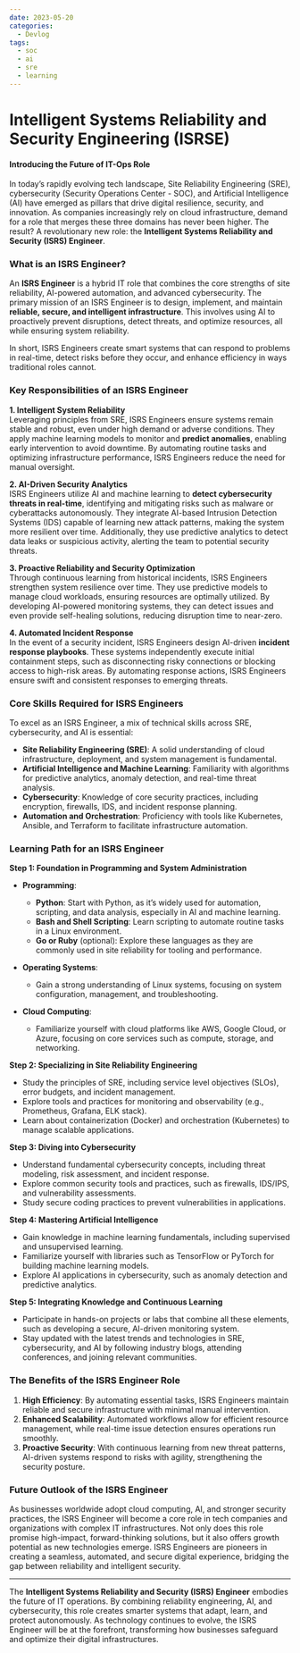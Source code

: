 ```yaml
---
date: 2023-05-20
categories:
  - Devlog
tags:
  - soc
  - ai
  - sre
  - learning
---
```


# Intelligent Systems Reliability and Security Engineering (ISRSE)
#### Introducing the Future of IT-Ops Role

In today’s rapidly evolving tech landscape, Site Reliability Engineering (SRE), cybersecurity (Security Operations Center - SOC), and Artificial Intelligence (AI) have emerged as pillars that drive digital resilience, security, and innovation. As companies increasingly rely on cloud infrastructure, demand for a role that merges these three domains has never been higher. The result? A revolutionary new role: the **Intelligent Systems Reliability and Security (ISRS) Engineer**.<!-- more -->

### What is an ISRS Engineer?

An **ISRS Engineer** is a hybrid IT role that combines the core strengths of site reliability, AI-powered automation, and advanced cybersecurity. The primary mission of an ISRS Engineer is to design, implement, and maintain **reliable, secure, and intelligent infrastructure**. This involves using AI to proactively prevent disruptions, detect threats, and optimize resources, all while ensuring system reliability.

In short, ISRS Engineers create smart systems that can respond to problems in real-time, detect risks before they occur, and enhance efficiency in ways traditional roles cannot.

### Key Responsibilities of an ISRS Engineer

**1. Intelligent System Reliability**  
Leveraging principles from SRE, ISRS Engineers ensure systems remain stable and robust, even under high demand or adverse conditions. They apply machine learning models to monitor and **predict anomalies**, enabling early intervention to avoid downtime. By automating routine tasks and optimizing infrastructure performance, ISRS Engineers reduce the need for manual oversight.

**2. AI-Driven Security Analytics**  
ISRS Engineers utilize AI and machine learning to **detect cybersecurity threats in real-time**, identifying and mitigating risks such as malware or cyberattacks autonomously. They integrate AI-based Intrusion Detection Systems (IDS) capable of learning new attack patterns, making the system more resilient over time. Additionally, they use predictive analytics to detect data leaks or suspicious activity, alerting the team to potential security threats.

**3. Proactive Reliability and Security Optimization**  
Through continuous learning from historical incidents, ISRS Engineers strengthen system resilience over time. They use predictive models to manage cloud workloads, ensuring resources are optimally utilized. By developing AI-powered monitoring systems, they can detect issues and even provide self-healing solutions, reducing disruption time to near-zero.

**4. Automated Incident Response**  
In the event of a security incident, ISRS Engineers design AI-driven **incident response playbooks**. These systems independently execute initial containment steps, such as disconnecting risky connections or blocking access to high-risk areas. By automating response actions, ISRS Engineers ensure swift and consistent responses to emerging threats.

### Core Skills Required for ISRS Engineers

To excel as an ISRS Engineer, a mix of technical skills across SRE, cybersecurity, and AI is essential:

- **Site Reliability Engineering (SRE)**: A solid understanding of cloud infrastructure, deployment, and system management is fundamental.
- **Artificial Intelligence and Machine Learning**: Familiarity with algorithms for predictive analytics, anomaly detection, and real-time threat analysis.
- **Cybersecurity**: Knowledge of core security practices, including encryption, firewalls, IDS, and incident response planning.
- **Automation and Orchestration**: Proficiency with tools like Kubernetes, Ansible, and Terraform to facilitate infrastructure automation.

### Learning Path for an ISRS Engineer

**Step 1: Foundation in Programming and System Administration**
- **Programming**:
  - **Python**: Start with Python, as it’s widely used for automation, scripting, and data analysis, especially in AI and machine learning.
  - **Bash and Shell Scripting**: Learn scripting to automate routine tasks in a Linux environment.
  - **Go or Ruby** (optional): Explore these languages as they are commonly used in site reliability for tooling and performance.

- **Operating Systems**:
  - Gain a strong understanding of Linux systems, focusing on system configuration, management, and troubleshooting.

- **Cloud Computing**:
  - Familiarize yourself with cloud platforms like AWS, Google Cloud, or Azure, focusing on core services such as compute, storage, and networking.

**Step 2: Specializing in Site Reliability Engineering**
- Study the principles of SRE, including service level objectives (SLOs), error budgets, and incident management.
- Explore tools and practices for monitoring and observability (e.g., Prometheus, Grafana, ELK stack).
- Learn about containerization (Docker) and orchestration (Kubernetes) to manage scalable applications.

**Step 3: Diving into Cybersecurity**
- Understand fundamental cybersecurity concepts, including threat modeling, risk assessment, and incident response.
- Explore common security tools and practices, such as firewalls, IDS/IPS, and vulnerability assessments.
- Study secure coding practices to prevent vulnerabilities in applications.

**Step 4: Mastering Artificial Intelligence**
- Gain knowledge in machine learning fundamentals, including supervised and unsupervised learning.
- Familiarize yourself with libraries such as TensorFlow or PyTorch for building machine learning models.
- Explore AI applications in cybersecurity, such as anomaly detection and predictive analytics.

**Step 5: Integrating Knowledge and Continuous Learning**
- Participate in hands-on projects or labs that combine all these elements, such as developing a secure, AI-driven monitoring system.
- Stay updated with the latest trends and technologies in SRE, cybersecurity, and AI by following industry blogs, attending conferences, and joining relevant communities.

### The Benefits of the ISRS Engineer Role

1. **High Efficiency**: By automating essential tasks, ISRS Engineers maintain reliable and secure infrastructure with minimal manual intervention.
2. **Enhanced Scalability**: Automated workflows allow for efficient resource management, while real-time issue detection ensures operations run smoothly.
3. **Proactive Security**: With continuous learning from new threat patterns, AI-driven systems respond to risks with agility, strengthening the security posture.

### Future Outlook of the ISRS Engineer

As businesses worldwide adopt cloud computing, AI, and stronger security practices, the ISRS Engineer will become a core role in tech companies and organizations with complex IT infrastructures. Not only does this role promise high-impact, forward-thinking solutions, but it also offers growth potential as new technologies emerge. ISRS Engineers are pioneers in creating a seamless, automated, and secure digital experience, bridging the gap between reliability and intelligent security.

---

The **Intelligent Systems Reliability and Security (ISRS) Engineer** embodies the future of IT operations. By combining reliability engineering, AI, and cybersecurity, this role creates smarter systems that adapt, learn, and protect autonomously. As technology continues to evolve, the ISRS Engineer will be at the forefront, transforming how businesses safeguard and optimize their digital infrastructures. 
